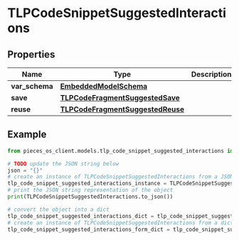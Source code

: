 # TLPCodeSnippetSuggestedInteractions


## Properties

Name | Type | Description | Notes
------------ | ------------- | ------------- | -------------
**var_schema** | [**EmbeddedModelSchema**](EmbeddedModelSchema) |  | [optional] 
**save** | [**TLPCodeFragmentSuggestedSave**](TLPCodeFragmentSuggestedSave) |  | [optional] 
**reuse** | [**TLPCodeFragmentSuggestedReuse**](TLPCodeFragmentSuggestedReuse) |  | [optional] 

## Example

```python
from pieces_os_client.models.tlp_code_snippet_suggested_interactions import TLPCodeSnippetSuggestedInteractions

# TODO update the JSON string below
json = "{}"
# create an instance of TLPCodeSnippetSuggestedInteractions from a JSON string
tlp_code_snippet_suggested_interactions_instance = TLPCodeSnippetSuggestedInteractions.from_json(json)
# print the JSON string representation of the object
print(TLPCodeSnippetSuggestedInteractions.to_json())

# convert the object into a dict
tlp_code_snippet_suggested_interactions_dict = tlp_code_snippet_suggested_interactions_instance.to_dict()
# create an instance of TLPCodeSnippetSuggestedInteractions from a dict
tlp_code_snippet_suggested_interactions_form_dict = tlp_code_snippet_suggested_interactions.from_dict(tlp_code_snippet_suggested_interactions_dict)
```



